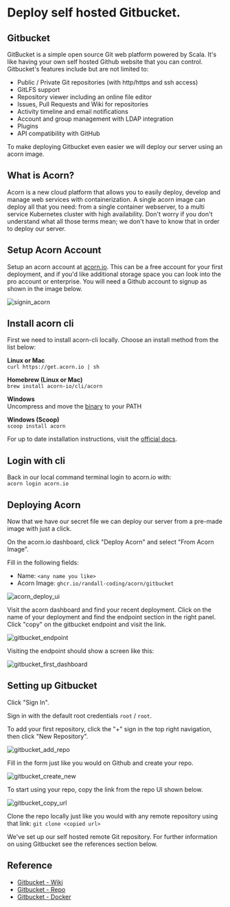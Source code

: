# Deploy self hosted Gitbucket.

## Gitbucket
GitBucket is a simple open source Git web platform powered by Scala.  It's like having your own self hosted Github website that you can control.  Gitbucket's features include but are not limited to:  

* Public / Private Git repositories (with http/https and ssh access)
* GitLFS support
* Repository viewer including an online file editor
* Issues, Pull Requests and Wiki for repositories
* Activity timeline and email notifications
* Account and group management with LDAP integration
* Plugins
* API compatibility with GitHub

To make deploying Gitbucket even easier we will deploy our server using an acorn image.

## What is Acorn? 
Acorn is a new cloud platform that allows you to easily deploy, develop and manage web services with containerization.  A single acorn image can deploy all that you need: from a single container webserver, to a multi service Kubernetes cluster with high availability.  Don't worry if you don't understand what all those terms mean; we don't have to know that in order to deploy our server.

## Setup Acorn Account
Setup an acorn account at [acorn.io](https://acorn.io).  This can be a free account for your first deployment, and if you'd like additional storage space you can look into the pro account or enterprise.  You will need a Github account to signup as shown in the image below.

![signin_acorn](https://github.com/randall-coding/opensupports-docker/assets/39175191/d46815fb-d2d5-42cd-b93d-41ca541a63bd)

## Install acorn cli 
First we need to install acorn-cli locally.  Choose an install method from the list below:

**Linux or Mac** <br>
`curl https://get.acorn.io | sh`

**Homebrew (Linux or Mac)** <br>
`brew install acorn-io/cli/acorn`

**Windows** <br> 
Uncompress and move the [binary](https://cdn.acrn.io/cli/default_windows_amd64_v1/acorn.exe) to your PATH

**Windows (Scoop)** <br>
`scoop install acorn`

For up to date installation instructions, visit the [official docs](https://runtime-docs.acorn.io/installation/installing).

## Login with cli
Back in our local command terminal login to acorn.io with: <br>
`acorn login acorn.io` 

## Deploying Acorn
Now that we have our secret file we can deploy our server from a pre-made image with just a click.

On the acorn.io dashboard, click "Deploy Acorn" and select "From Acorn Image".

Fill in the following fields:

- Name: `<any name you like>`
- Acorn Image: `ghcr.io/randall-coding/acorn/gitbucket`

![acorn_deploy_ui](https://github.com/randall-coding/gitbucket-acorn/assets/39175191/d71624ac-a8fa-41df-9a43-bad84f69c96d)

Visit the acorn dashboard and find your recent deployment.  Click on the name of your deployment and find the endpoint section in the right panel.  Click "copy" on the gitbucket endpoint and visit the link.

![gitbucket_endpoint](https://github.com/randall-coding/gitbucket-acorn/assets/39175191/d78c8b1b-b684-4c6b-83ca-b7358942e31a)

Visiting the endpoint should show a screen like this:

![gitbucket_first_dashboard](https://github.com/randall-coding/gitbucket-acorn/assets/39175191/c8ec6968-61cf-4bf4-8a84-a31664d3df3a)

## Setting up Gitbucket

Click "Sign In".

Sign in with the default root credentials `root` / `root`.

To add your first repository, click the "+" sign in the top right navigation, then click "New Repository".

![gitbucket_add_repo](https://github.com/randall-coding/gitbucket-acorn/assets/39175191/5da78ee6-3721-47e4-b7f7-fbbc10b50148)

Fill in the form just like you would on Github and create your repo.

![gitbucket_create_new](https://github.com/randall-coding/gitbucket-acorn/assets/39175191/3fa57edd-0a8f-4b27-a1f3-ac8f7fb9de16)

To start using your repo, copy the link from the repo UI shown below.

![gitbucket_copy_url](https://github.com/randall-coding/gitbucket-acorn/assets/39175191/f6730fc5-e0b4-4ea7-bb37-36714457da0a)

Clone the repo locally just like you would with any remote repository using that link: `git clone <copied url>`

We've set up our self hosted remote Git repository.  For further information on using Gitbucket see the references section below.

## Reference

* [Gitbucket - Wiki](https://github.com/gitbucket/gitbucket/wiki)
* [Gitbucket - Repo](https://github.com/gitbucket/gitbucket)
* [Gitbucket - Docker](https://github.com/gitbucket/gitbucket-docker)
